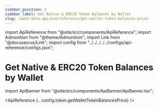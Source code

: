 ```yaml
---
sidebar_position: 2
sidebar_label: Get Native & ERC20 Token Balances by Wallet
slug: /web3-data-api/evm/reference/get-wallet-token-balances-price
---
```


import ApiReference from "@site/src/components/ApiReference";
import Admonition from "@theme/Admonition";
import Link from "@docusaurus/Link";
import config from "../../../../../configs/api-reference/configs.json";

# Get Native & ERC20 Token Balances by Wallet

import ApiBanner from "@site/src/components/ApiBanner/ApiBanner.tsx";

<ApiReference {...config.token.getWalletTokenBalancesPrice} />
